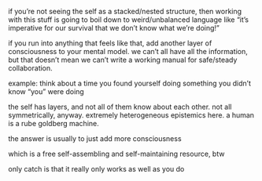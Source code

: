 if you’re not seeing the self as a stacked/nested structure, then working with this stuff is going to boil down to weird/unbalanced language like “it’s imperative for our survival that we don’t know what we’re doing!”

if you run into anything that feels like that, add another layer of consciousness to your mental model. we can’t all have all the information, but that doesn’t mean we can’t write a working manual for safe/steady collaboration.

example: think about a time you found yourself doing something you didn’t know “you” were doing

the self has layers, and not all of them know about each other. not all symmetrically, anyway. extremely heterogeneous epistemics here. a human is a rube goldberg machine.

the answer is usually to just add more consciousness

which is a free self-assembling and self-maintaining resource, btw

only catch is that it really only works as well as you do
